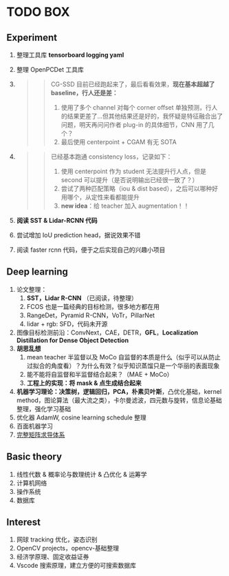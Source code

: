 # TODO BOX

## Experiment

1. 整理工具库 **tensorboard logging yaml**

2. 整理 OpenPCDet 工具库

3. > >CG-SSD 目前已经跑起来了，最后看看效果，**现在基本超越了 baseline，行人还是差：**
   > >
   > >1. 使用了多个 channel 对每个 corner offset 单独预测，行人的结果更差了...但其他结果还是好的，我怀疑是特征融合出了问题，明天再问问作者 plug-in 的具体细节，CNN 用了几个？
   > >3. 最后使用 centerpoint + CGAM 有无 SOTA
   
4. > > 已经基本跑通 consistency loss，记录如下：
   > >
   > > 1. 使用 centerpoint 作为 student 无法提升行人点，但是 second 可以提升（是否说明输出已经很一致了？）
   > > 2. 尝试了两种匹配策略（iou & dist based），之后可以哪种好用哪个，从定性来看都能提升
   > > 5. **new idea**：给 teacher 加入 augmentation！！
   
7. **阅读 SST & Lidar-RCNN 代码**

8. 尝试增加 IoU prediction head，据说效果不错

8. 阅读 faster rcnn 代码，便于之后实现自己的兴趣小项目

## Deep learning

1. 论文整理：
   1. **SST，Lidar R-CNN** （已阅读，待整理）
   2. FCOS 也是一篇经典的目标检测，很多地方都在用
   3. RangeDet，Pyramid R-CNN，VoTr，PillarNet
   4. lidar + rgb: SFD，代码未开源
2. 图像目标检测前沿：ConvNext，CAE，DETR，**GFL**，**Localization Distillation for Dense Object Detection**
3. **胡思乱想**
   1. mean teacher 半监督以及 MoCo 自监督的本质是什么（似乎可以从防止过拟合的角度看）？为什么有效？似乎知识蒸馏只是一个华丽的表面现象
   2. 能不能将自监督和半监督结合起来？（MAE + MoCo）
   3. **工程上的实现：将 mask & 点生成结合起来**
4. **机器学习理论：决策树，逻辑回归，PCA，朴素贝叶斯**，凸优化基础，kernel method，图论算法（最大流之类），卡尔曼滤波，四元数与旋转，信息论基础整理，强化学习基础
5. 优化器 AdamW, cosine learning schedule 整理
6. 百面机器学习
7. [完整矩阵求导体系](https://zhuanlan.zhihu.com/p/24709748)

## Basic theory

1. 线性代数 & 概率论与数理统计 & 凸优化 & 运筹学
1. 计算机网络
2. 操作系统
3. 数据库

## Interest

1. 网球 tracking 优化，姿态识别
2. OpenCV projects，opencv-基础整理
3. 经济学原理、固定收益证券
4. Vscode 搜索原理，建立方便的可搜索数据库

